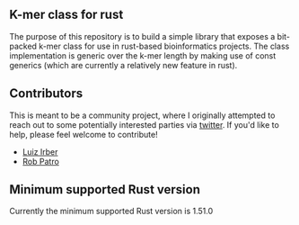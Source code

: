 ## K-mer class for rust

The purpose of this repository is to build a simple library that exposes a bit-packed
k-mer class for use in rust-based bioinformatics projects.  The class implementation 
is generic over the k-mer length by making use of const generics (which are currently 
a relatively new feature in rust).

## Contributors

This is meant to be a community project, where I originally attempted to reach out to some 
potentially interested parties via [twitter](https://twitter.com/nomad421/status/1385690970746990596?s=20).  If you'd like to help, please feel welcome to contribute!

  * [Luiz Irber](https://github.com/luizirber)
  * [Rob Patro](https://github.com/rob-p)

## Minimum supported Rust version

Currently the minimum supported Rust version is 1.51.0
